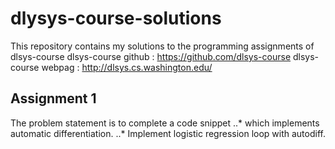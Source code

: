 # dlysys-course-solutions

This repository contains my solutions to the programming assignments of dlsys-course
dlsys-course github : https://github.com/dlsys-course
dlsys-course webpag : http://dlsys.cs.washington.edu/

## Assignment 1

The problem statement is to complete a code snippet
..* which implements automatic differentiation.
..* Implement logistic regression loop with autodiff.
